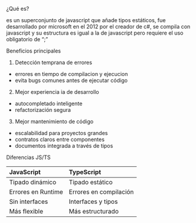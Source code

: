   
¿Qué es?  
   
es un superconjunto de javascript que añade tipos estáticos, fue desarrollado por microsoft en el 2012 por el creador de c\#,  se compila con javascript y su estructura es igual a la de javascript pero requiere el uso obligatorio de “;”

Beneficios principales

1. Detección temprana de errores  
* errores en tiempo de compilacion y ejecucion  
* evita bugs comunes antes de ejecutar código  
2. Mejor experiencia ia de desarrollo   
* autocompletado inteligente  
* refactorización segura   
3. Mejor mantenimiento de código  
* escalabilidad para proyectos grandes  
* contratos claros entre componentes  
* documentos integrada a través de tipos 

Diferencias JS/TS

| JavaScript | TypeScript |
| :---- | :---- |
| Tipado dinámico | Tipado estático |
| Errores en Runtime | Errores en compilación |
| Sin interfaces | Interfaces y tipos |
| Más flexible | Más estructurado  |

